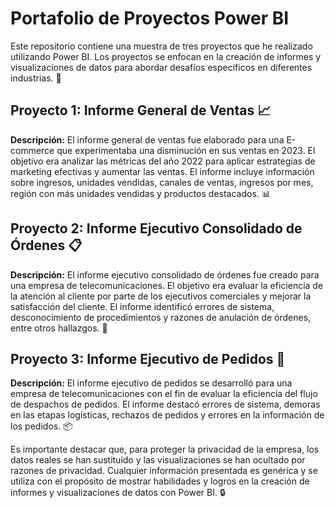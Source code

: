 # Portafolio de Proyectos Power BI

Este repositorio contiene una muestra de tres proyectos que he realizado utilizando Power BI. Los proyectos se enfocan en la creación de informes y visualizaciones de datos para abordar desafíos específicos en diferentes industrias. 🚀

## Proyecto 1: Informe General de Ventas 📈

**Descripción:** El informe general de ventas fue elaborado para una E-commerce que experimentaba una disminución en sus ventas en 2023. El objetivo era analizar las métricas del año 2022 para aplicar estrategias de marketing efectivas y aumentar las ventas. El informe incluye información sobre ingresos, unidades vendidas, canales de ventas, ingresos por mes, región con más unidades vendidas y productos destacados. 📊

## Proyecto 2: Informe Ejecutivo Consolidado de Órdenes 📋

**Descripción:** El informe ejecutivo consolidado de órdenes fue creado para una empresa de telecomunicaciones. El objetivo era evaluar la eficiencia de la atención al cliente por parte de los ejecutivos comerciales y mejorar la satisfacción del cliente. El informe identificó errores de sistema, desconocimiento de procedimientos y razones de anulación de órdenes, entre otros hallazgos. 📑

## Proyecto 3: Informe Ejecutivo de Pedidos 🚚

**Descripción:** El informe ejecutivo de pedidos se desarrolló para una empresa de telecomunicaciones con el fin de evaluar la eficiencia del flujo de despachos de pedidos. El informe destacó errores de sistema, demoras en las etapas logísticas, rechazos de pedidos y errores en la información de los pedidos. 📦

Es importante destacar que, para proteger la privacidad de la empresa, los datos reales se han sustituido y las visualizaciones se han ocultado por razones de privacidad. Cualquier información presentada es genérica y se utiliza con el propósito de mostrar habilidades y logros en la creación de informes y visualizaciones de datos con Power BI. 🔒